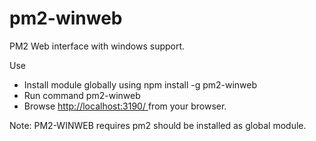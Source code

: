 # pm2-winweb
PM2 Web interface with windows support.

Use
<ul>
 <li>Install module globally using npm install -g pm2-winweb</li>
 <li>Run command pm2-winweb</li>
 <li>Browse <a href="http://localhost:3190/">http://localhost:3190/ </a>from your browser.</li>
</ul>

Note: PM2-WINWEB requires pm2 should be installed as global module.
